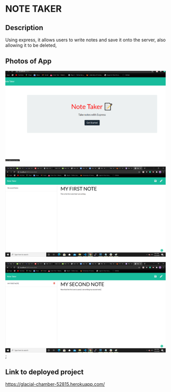 # NOTE TAKER

## Description
Using express, it allows users to write notes and save it onto the server, also allowing it to be deleted,

## Photos of App

![](/assets/sc1.png)



![](/assets/sc2.png)



![](/assets/sc3.png);


## Link to deployed project
https://glacial-chamber-52815.herokuapp.com/
